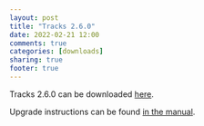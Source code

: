 ```yaml
---
layout: post
title: "Tracks 2.6.0"
date: 2022-02-21 12:00
comments: true
categories: [downloads]
sharing: true
footer: true
---
```


Tracks 2.6.0 can be downloaded [here](https://github.com/TracksApp/tracks/archive/v2.6.0.zip).

Upgrade instructions can be found [in the manual](https://github.com/TracksApp/tracks/blob/v2.6.0/doc/upgrading.md).
